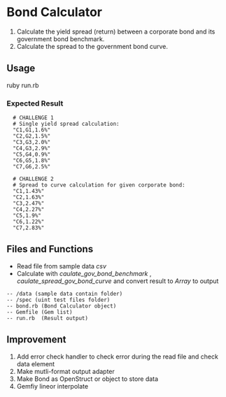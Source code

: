 # Bond Calculator
1. Calculate the yield spread (return) between a corporate bond and its government bond benchmark.
2. Calculate the spread to the government bond curve.

## Usage
ruby run.rb

### Expected Result
```
  # CHALLENGE 1
  # Single yield spread calculation:
  "C1,G1,1.6%"
  "C2,G2,1.5%"
  "C3,G3,2.0%"
  "C4,G3,2.9%"
  "C5,G4,0.9%"
  "C6,G5,1.8%"
  "C7,G6,2.5%"

  # CHALLENGE 2
  # Spread to curve calculation for given corporate bond:
  "C1,1.43%"
  "C2,1.63%"
  "C3,2.47%"
  "C4,2.27%"
  "C5,1.9%"
  "C6,1.22%"
  "C7,2.83%"
```

## Files and Functions
* Read file from sample data *csv*
* Calculate with *caulate_gov_bond_benchmark* , *caulate_spread_gov_bond_curve* and convert result to *Array* to output

```
-- /data (sample data contain folder)
-- /spec (uint test files folder)
-- bond.rb (Bond Calculator object)
-- Gemfile (Gem list)
-- run.rb  (Result output)
```

## Improvement
1. Add error check handler to check error during the read file and check data element
2. Make mutli-format output adapter
3. Make Bond as OpenStruct or object to store data
4. Gemfiy lineor interpolate
